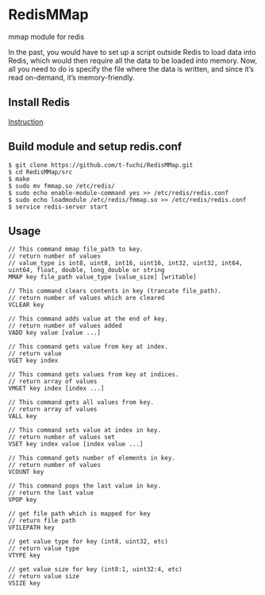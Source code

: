 # RedisMMap
mmap module for redis

In the past, you would have to set up a script outside Redis to load data into Redis, which would then require all the data to be loaded into memory. Now, all you need to do is specify the file where the data is written, and since it’s read on-demand, it’s memory-friendly. 

## Install Redis
[Instruction](https://redis.io/docs/getting-started/installation)

## Build module and setup redis.conf
```
$ git clone https://github.com/t-fuchi/RedisMMap.git
$ cd RedisMMap/src
$ make
$ sudo mv fmmap.so /etc/redis/
$ sudo echo enable-module-command yes >> /etc/redis/redis.conf
$ sudo echo loadmodule /etc/redis/fmmap.so >> /etc/redis/redis.conf
$ service redis-server start
```
## Usage
```
// This command mmap file_path to key.
// return number of values
// value_type is int8, uint8, int16, uint16, int32, uint32, int64, uint64, float, double, long_double or string
MMAP key file_path value_type [value_size] [writable]

// This command clears contents in key (trancate file_path).
// return number of values which are cleared
VCLEAR key

// This command adds value at the end of key.
// return number of values added
VADD key value [value ...]

// This command gets value from key at index.
// return value
VGET key index

// This command gets values from key at indices.
// return array of values
VMGET key index [index ...]

// This command gets all values from key.
// return array of values
VALL key

// This command sets value at index in key.
// return number of values set
VSET key index value [index value ...]

// This command gets number of elements in key.
// return number of values
VCOUNT key

// This command pops the last value in key.
// return the last value
VPOP key

// get file path which is mapped for key
// return file path
VFILEPATH key

// get value type for key (int8, uint32, etc)
// return value type
VTYPE key

// get value size for key (int8:1, uint32:4, etc)
// return value size
VSIZE key

```
